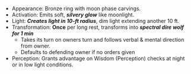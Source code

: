 - Appearance: Bronze ring with moon phase carvings.
- Activation: Emits soft, ***silvery glow*** like moonlight.
- Light: ***Creates light in 10-ft radius***, dim light extending another 10 ft.
- Transformation: **Once** per long rest, transforms into ***spectral dire wolf for 1 min***
	- Takes its turn on owners turn and follows verbal & mental direction from owner.
	- Defaults to defending owner if no orders given
- Perception: Grants advantage on Wisdom (Perception) checks at night or in low light conditions.
